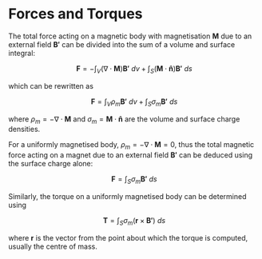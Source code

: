 # Forces and Torques

The total force acting on a magnetic body with magnetisation $\mathbf{M}$ due to an external field $\mathbf{B'}$ can be divided into the sum of a volume and surface integral:

$$
\mathbf{F} = -\int_V (\nabla \cdot \mathbf{M}) \mathbf{B'} \: dv + \int_S (\mathbf{M} \cdot \mathbf{\hat{n}}) \mathbf{B'} \: ds
$$

which can be rewritten as

$$
\mathbf{F} = \int_V \rho_m \mathbf{B'} \: dv + \int_S \sigma_m \mathbf{B'} \: ds
$$

where $\rho_m = -\nabla \cdot \mathbf{M}$ and $\sigma_m =  \mathbf{M} \cdot \mathbf{\hat{n}}$ are the volume and surface charge densities.

For a uniformly magnetised body, $\rho_m = -\nabla \cdot \mathbf{M} = 0$, thus the total magnetic force acting on a magnet due to an external field $\mathbf{B'}$ can be deduced using the surface charge alone:

$$
\mathbf{F} =  \int_S \sigma_m \mathbf{B'} \: ds
$$

Similarly, the torque on a uniformly magnetised body can be determined using

$$
\mathbf{T} = \int_S \sigma_m (\mathbf{r} \times \mathbf{B'}) \: ds
$$

where $\mathbf{r}$ is the vector from the point about which the torque is computed, usually the centre of mass.
